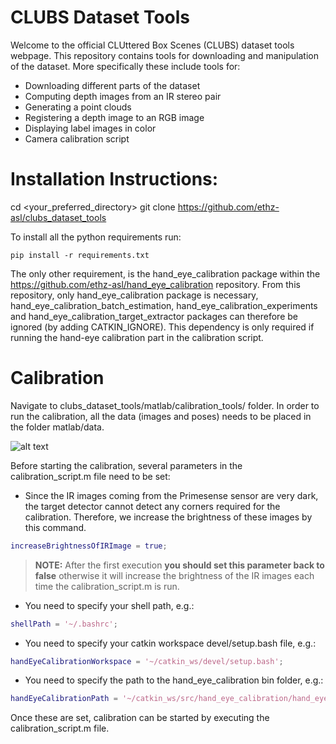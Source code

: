 # CLUBS Dataset Tools
Welcome to the official CLUttered Box Scenes (CLUBS) dataset tools webpage.
This repository contains tools for downloading and manipulation of the dataset.
More specifically these include tools for:
- Downloading different parts of the dataset
- Computing depth images from an IR stereo pair
- Generating a point clouds
- Registering a depth image to an RGB image
- Displaying label images in color
- Camera calibration script

# Installation Instructions:
cd <your_preferred_directory>
git clone https://github.com/ethz-asl/clubs_dataset_tools

To install all the python requirements run:
```
pip install -r requirements.txt
```

The only other requirement, is the hand_eye_calibration package within the https://github.com/ethz-asl/hand_eye_calibration repository.
From this repository, only hand_eye_calibration package is necessary, hand_eye_calibration_batch_estimation, hand_eye_calibration_experiments and hand_eye_calibration_target_extractor packages can therefore be ignored (by adding CATKIN_IGNORE).
This dependency is only required if running the hand-eye calibration part in the calibration script.


# Calibration
Navigate to clubs_dataset_tools/matlab/calibration_tools/ folder.
In order to run the calibration, all the data (images and poses) needs to be placed in the folder matlab/data.

![alt text](https://github.com/ethz-asl/clubs_dataset_tools/blob/feature/cloud_generation/images/data_folder_structure.png)

Before starting the calibration, several parameters in the calibration_script.m file need to be set:

- Since the IR images coming from the Primesense sensor are very dark, the target detector cannot detect any corners required for the calibration. Therefore, we increase the brightness of these images by this command.
```Matlab
increaseBrightnessOfIRImage = true;
```
> **NOTE:** After the first execution **you should set this parameter back to false** otherwise it will increase the brightness of the IR images each time the calibration_script.m is run.

- You need to specify your shell path, e.g.:
```Matlab
shellPath = '~/.bashrc';
```

- You need to specify your catkin workspace devel/setup.bash file, e.g.:
```Matlab
handEyeCalibrationWorkspace = '~/catkin_ws/devel/setup.bash';
```

- You need to specify the path to the hand_eye_calibration bin folder, e.g.:
```Matlab
handEyeCalibrationPath = '~/catkin_ws/src/hand_eye_calibration/hand_eye_calibration/bin';
```

Once these are set, calibration can be started by executing the calibration_script.m file.
